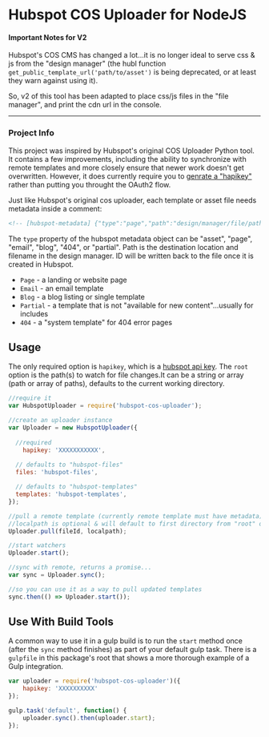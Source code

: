 
# Hubspot COS Uploader for NodeJS

#### Important Notes for V2

Hubspot's COS CMS has changed a lot...it is no longer ideal to serve css & js from the "design manager" (the hubl function `get_public_template_url('path/to/asset')` is being deprecated, or at least they warn against using it).

So, v2 of this tool has been adapted to place css/js files in the "file manager", and print the cdn url in the console.


---

### Project Info

This project was inspired by Hubspot's original COS Uploader Python tool.  It contains a few improvements, including the ability to synchronize with remote templates and more closely ensure that newer work doesn't get overwritten. However, it does currently require you to [genrate a "hapikey"](https://knowledge.hubspot.com/articles/kcs_article/integrations/how-do-i-get-my-hubspot-api-key) rather than putting you throught the OAuth2 flow.

Just like Hubspot's original cos uploader, each template or asset file needs metadata inside a comment:

``` html
<!-- [hubspot-metadata] {"type":"page","path":"design/manager/file/path/filename.html"} [end-hubspot-metadata] -->
```

The `type` property of the hubspot metadata object can be "asset", "page", "email", "blog", "404", or "partial".  Path is the destination location and filename in the design manager.  ID will be written back to the file once it is created in Hubspot.

- `Page` - a landing or website page
- `Email` - an email template
- `Blog` - a blog listing or single template
- `Partial` - a template that is not "available for new content"...usually for includes
- `404` - a "system template" for 404 error pages


## Usage

The only required option is `hapikey`, which is a [hubspot api key](https://knowledge.hubspot.com/articles/kcs_article/integrations/how-do-i-get-my-hubspot-api-key).  The `root` option is the path(s) to watch for file changes.It can be a string or array (path or array of paths), defaults to the current working directory.

``` javascript
//require it
var HubspotUploader = require('hubspot-cos-uploader');

//create an uploader instance
var Uploader = new HubspotUploader({
	
  //required 
	hapikey: 'XXXXXXXXXXX',
  
  // defaults to "hubspot-files"
  files: 'hubspot-files', 

  // defaults to "hubspot-templates"
  templates: 'hubspot-templates',
});

//pull a remote template (currently remote template must have metadata)
//localpath is optional & will default to first directory from "root" option
Uploader.pull(fileId, localpath);

//start watchers
Uploader.start();

//sync with remote, returns a promise...
var sync = Uploader.sync();

//so you can use it as a way to pull updated templates
sync.then(() => Uploader.start());

```

## Use With Build Tools

A common way to use it in a gulp build is to run the `start` method once (after the `sync` method finishes) as part of your default gulp task.  There is a `gulpfile` in this package's root that shows a more thorough example of a Gulp integration.

``` javascript
var uploader = require('hubspot-cos-uploader')({
	hapikey: 'XXXXXXXXXX'
});

gulp.task('default', function() {
	uploader.sync().then(uploader.start);
});

```



